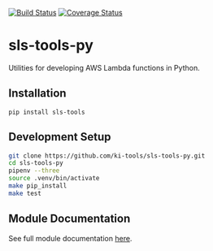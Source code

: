 [![Build Status](https://travis-ci.org/ki-tools/sls-tools-py.svg?branch=master)](https://travis-ci.org/ki-tools/sls-tools-py)
[![Coverage Status](https://coveralls.io/repos/github/ki-tools/sls-tools-py/badge.svg?branch=master)](https://coveralls.io/github/ki-tools/sls-tools-py?branch=master)

# sls-tools-py

Utilities for developing AWS Lambda functions in Python.

## Installation

`pip install sls-tools`

## Development Setup

```bash
git clone https://github.com/ki-tools/sls-tools-py.git
cd sls-tools-py
pipenv --three
source .venv/bin/activate
make pip_install
make test
```

## Module Documentation

See full module documentation [here](https://ki-tools.github.io/sls-tools-py).
